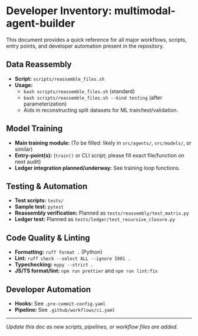 # Developer Inventory: multimodal-agent-builder

This document provides a quick reference for all major workflows, scripts, entry points, and developer automation present in the repository.

## Data Reassembly
- **Script:** `scripts/reassemble_files.sh`
- **Usage:**
  - `bash scripts/reassemble_files.sh` (standard)
  - `bash scripts/reassemble_files.sh --kind testing` (after parameterization)
  - Aids in reconstructing split datasets for ML train/test/validation.

## Model Training
- **Main training module:** (To be filled: likely in `src/agents/`, `src/models/`, or similar)
- **Entry-point(s):** (`train()` or CLI script; please fill exact file/function on next audit)
- **Ledger integration planned/underway:** See training loop functions.

## Testing & Automation
- **Test scripts:** `tests/`
- **Sample test:** `pytest`
- **Reassembly verification:** Planned as `tests/reassembly/test_matrix.py`
- **Ledger test:** Planned as `tests/ledger/test_recursive_closure.py`

## Code Quality & Linting
- **Formatting:** `ruff format .` (Python)
- **Lint:** `ruff check --select ALL --ignore I001 .`
- **Typechecking:** `mypy --strict .`
- **JS/TS format/lint:** `npm run prettier` and `npm run lint:fix`

## Developer Automation
- **Hooks:** See `.pre-commit-config.yaml`
- **Pipeline:** See `.github/workflows/ci.yaml`

---

*Update this doc as new scripts, pipelines, or workflow files are added.*

